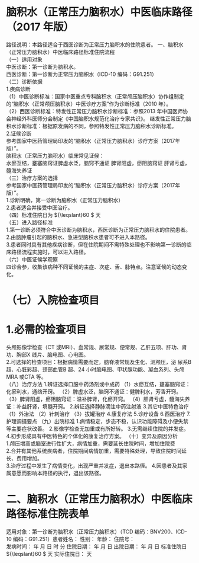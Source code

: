 # 脑积水（正常压力脑积水）中医临床路径 （2017 年版）  
路径说明：本路径适合于西医诊断为正常压力脑积水的住院患者。 一、脑积水（正常压力脑积水）中医临床路径标准住院流程  
（一）适用对象  
中医诊断：第一诊断为脑积水。  
西医诊断：第一诊断为正常压力脑积水（ICD-10 编码：G91.251）  
（二）诊断依据  
1.疾病诊断  
（1）中医诊断标准：国家中医重点专科脑积水（正常颅压脑积水）协作组制定的“脑积水（正常颅压脑积水）中医诊疗方案”作为诊断标准（2010 年）。  
（2）西医诊断标准：特发性正常压力脑积水诊断标准：参照2013 年中国医师协会神经外科医师分会制定《中国脑积水规范化治疗专家共识》。 继发性正常压力脑积水诊断标准：根据原发病的不同，参照特发性正常压力脑积水诊断标准。  
2.证候诊断  
参考国家中医药管理局印发的“脑积水（正常压力脑积水）诊疗方案（2017年版）”。  
脑积水（正常压力脑积水）临床常见证候：  
水瘀互结，壅塞脑窍证脾虚水泛，脑窍不通证   脾肾阳虚，瘀阻脑窍证   肝肾亏虚，髓海失养证  
（三）治疗方案的选择  
参考国家中医药管理局印发的“脑积水（正常压力脑积水）诊疗方案（2017年版）”。  
1.诊断明确，第一诊断为脑积水（正常压力脑积水）  
2.患者适合并接受中医治疗。  
（四）标准住院日为 ${\leqslant}60 $ 天  
（五）进入路径标准  
1.第一诊断必须符合中医诊断为脑积水，西医诊断为正常压力脑积水的住院患者。  
2.由脑肿瘤引起的脑积水、急进型脑积水患者可不进入本路径。  
3.患者同时具有其他疾病诊断，但在住院期间不需特殊处理也不影响第一诊断的临床路径流程实施时，可以进入路径。  
（六）中医证候学观察  
四诊合参，收集该病种不同证候的主症、次症、舌、脉特点。注意证候的动态变化。  
# （七）入院检查项目  
# 1.必需的检查项目  
头颅影像学检查（CT 或MRI）、血常规、尿常规、便常规、乙肝五项、肝功、肾功、胸部X 线片、脑电图、心电图。  
2.可选择的检查项目：根据病情需要而定，脑脊液常规及生化、测颅压，泌 尿系B 超、心脏彩超、颈部血管B 超、24 小时脑电图、甲状腺功能、凝血系列、头颅MRA 或CTA 等。  
（八）治疗方法 1.辨证选择口服中药汤剂或中成药  （1）水瘀互结，壅塞脑窍证：化瘀利水，通络开窍。 （2）脾虚水泛，脑窍不通证：健脾利水，芳香开窍。 （3）脾肾阳虚，瘀阻脑窍证：温补脾肾，化瘀开窍。 （4）肝肾亏虚，髓海失养证：补益肝肾，填髓开窍。 2.辨证选择静脉滴注中药注射液  3.其它中医特色治疗 （1）外治法 （2）针刺治疗 （3）拔罐治疗 4.康复疗法 5.诊疗设备 6.西医治疗  7.护理调摄要点 （九）出院标准 1.病情稳定，步态不稳，认识功能障碍及小便失禁等主要症状改善。 2.影像学检查无加重或有所好转。 3.无需继续住院的并发症。 4.初步形成具有中医特色的个体化的康复治疗方案。 （十）变异及原因分析  
1.颅压增高或脑室进行性扩大，病情加重，需要延长住院时间，增加住院费  
2.合并有其他系统疾病者，住院期间病情加重，需要特殊处理，导致住院时间延长、费用增加。  
3.治疗过程中发生了病情变化，出现严重并发症，退出本路径。 4.因患者及其家属意愿而影响本路径的执行，退出该路径。  
# 二、脑积水（正常压力脑积水）中医临床路径标准住院表单  
适用对象：第一诊断为脑积水（正常压力脑积水）（TCD 编码：BNV200、ICD-10 编码：G91.251）患者姓名：          性别：    年龄：      住院号：  
发病时间：   年  月  日  时  分  住院日期：   年  月  日 出院日期：   年  月   日 标准住院日 ${\leqslant}60 $ 天                实际住院日：    天  
